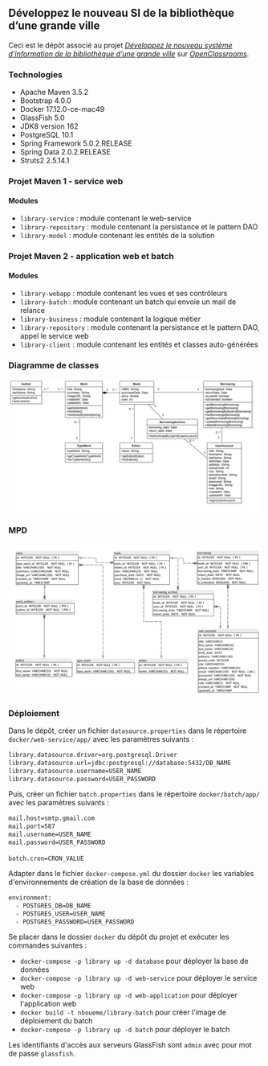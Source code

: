 ## Développez le nouveau SI de la bibliothèque d’une grande ville

Ceci est le dépôt associé au projet [_Développez le nouveau système d’information de la bibliothèque d’une grande ville_](https://openclassrooms.com/projects/developpez-le-nouveau-systeme-d-information-de-la-bibliotheque-d-une-grande-ville)
sur [_OpenClassrooms_](https://www.openclassrooms.com).


### Technologies

- Apache Maven 3.5.2
- Bootstrap 4.0.0
- Docker 17.12.0-ce-mac49
- GlassFish 5.0
- JDK8 version 162
- PostgreSQL 10.1
- Spring Framework 5.0.2.RELEASE
- Spring Data 2.0.2.RELEASE
- Struts2 2.5.14.1


### Projet Maven 1 - service web

#### Modules

- `library-service` : module contenant le web-service
- `library-repository` : module contenant la persistance et le pattern DAO
- `library-model` : module contenant les entités de la solution


### Projet Maven 2 - application web et batch

#### Modules

- `library-webapp` : module contenant les vues et ses contrôleurs
- `library-batch` : module contenant un batch qui envoie un mail de relance
- `library-business` : module contenant la logique métier
- `library-repository` : module contenant la persistance et le pattern DAO, appel le service web
- `library-client` : module contenant les entités et classes auto-générées


### Diagramme de classes
![](images/class_diagram-v3.png?raw=true)


### MPD
![](images/mpd_library-v3.png?raw=true)


### Déploiement

Dans le dépôt, créer un fichier `datasource.properties` dans le répertoire `docker/web-service/app/` avec les paramètres suivants :

```
library.datasource.driver=org.postgresql.Driver
library.datasource.url=jdbc:postgresql://database:5432/DB_NAME
library.datasource.username=USER_NAME
library.datasource.password=USER_PASSWORD
```

Puis, créer un fichier `batch.properties` dans le répertoire `docker/batch/app/` avec les paramètres suivants :

```
mail.host=smtp.gmail.com
mail.port=587
mail.username=USER_NAME
mail.password=USER_PASSWORD

batch.cron=CRON_VALUE
```

Adapter dans le fichier `docker-compose.yml` du dossier `docker` les variables d'environnements de création de la base de données :

```
environment:
  - POSTGRES_DB=DB_NAME
  - POSTGRES_USER=USER_NAME
  - POSTGRES_PASSWORD=USER_PASSWORD
```

Se placer dans le dossier `docker` du dépôt du projet et exécuter les commandes suivantes :

- `docker-compose -p library up -d database` pour déployer la base de données
- `docker-compose -p library up -d web-service` pour déployer le service web
- `docker-compose -p library up -d web-application` pour déployer l'application web
- `docker build -t nboueme/library-batch` pour créer l'image de déploiement du batch
- `docker-compose -p library up -d batch` pour déployer le batch

Les identifiants d'accès aux serveurs GlassFish sont `admin` avec pour mot de passe `glassfish`.
